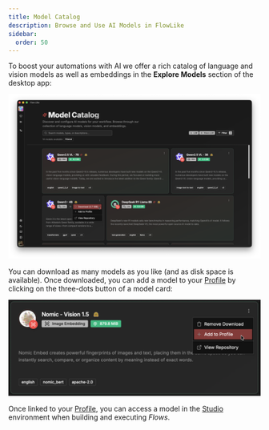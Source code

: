 ```yaml
---
title: Model Catalog
description: Browse and Use AI Models in FlowLike
sidebar:
  order: 50
---
```


To boost your automations with AI we offer a rich catalog of language and vision models as well as embeddings in the **Explore Models** section of the desktop app:

![FlowLike Catalog for Large Language Models and Embedding Models](../../../assets/ModelCatalog.webp)

You can download as many models as you like (and as disk space is available). Once downloaded, you can add a model to your [Profile](/start/profiles/) by clicking on the three-dots button of a model card:

![Adding a model to your profile](../../../assets/AddingModelToProfile.webp)

Once linked to your [Profile](/start/profiles/), you can access a model in the [Studio](/studio/overview/) environment when building and executing *Flows*.
